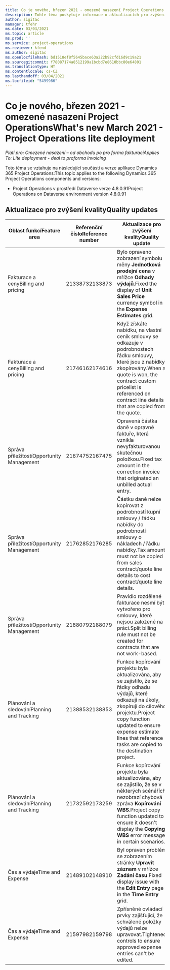 ```yaml
---
title: Co je nového, březen 2021 - omezené nasazení Project Operations
description: Tohle téma poskytuje informace o aktualizacích pro zvýšení kvality, které jsou k dispozici v omezeném nasazení Project Operations z března 2021.
author: sigitac
manager: tfehr
ms.date: 03/03/2021
ms.topic: article
ms.prod: ''
ms.service: project-operations
ms.reviewer: kfend
ms.author: sigitac
ms.openlocfilehash: bd1518ef8f5645bace63a222b92cfd16d9c19a21
ms.sourcegitcommit: f78087174a8512199a1bcbd7e8610bbc80e64801
ms.translationtype: HT
ms.contentlocale: cs-CZ
ms.lasthandoff: 03/04/2021
ms.locfileid: "5499986"
---
```

# <a name="whats-new-march-2021---project-operations-lite-deployment"></a><span data-ttu-id="fe63c-103">Co je nového, březen 2021 - omezené nasazení Project Operations</span><span class="sxs-lookup"><span data-stu-id="fe63c-103">What's new March 2021 - Project Operations lite deployment</span></span>

<span data-ttu-id="fe63c-104">_Platí pro: Omezené nasazení – od obchodu po pro forma fakturaci_</span><span class="sxs-lookup"><span data-stu-id="fe63c-104">_Applies To: Lite deployment - deal to proforma invoicing_</span></span>


<span data-ttu-id="fe63c-105">Toto téma se vztahuje na následující součásti a verze aplikace Dynamics 365 Project Operations:</span><span class="sxs-lookup"><span data-stu-id="fe63c-105">This topic applies to the following Dynamics 365 Project Operations components and versions:</span></span>

- <span data-ttu-id="fe63c-106">Project Operations v prostředí Dataverse verze 4.8.0.91</span><span class="sxs-lookup"><span data-stu-id="fe63c-106">Project Operations on Dataverse environment version 4.8.0.91</span></span> 

## <a name="quality-updates"></a><span data-ttu-id="fe63c-107">Aktualizace pro zvýšení kvality</span><span class="sxs-lookup"><span data-stu-id="fe63c-107">Quality updates</span></span>

| <span data-ttu-id="fe63c-108">**Oblast funkcí**</span><span class="sxs-lookup"><span data-stu-id="fe63c-108">**Feature area**</span></span> | <span data-ttu-id="fe63c-109">**Referenční číslo**</span><span class="sxs-lookup"><span data-stu-id="fe63c-109">**Reference number**</span></span> | <span data-ttu-id="fe63c-110">**Aktualizace pro zvýšení kvality**</span><span class="sxs-lookup"><span data-stu-id="fe63c-110">**Quality update**</span></span> |
| --- | --- | --- |
| <span data-ttu-id="fe63c-111">Fakturace a ceny</span><span class="sxs-lookup"><span data-stu-id="fe63c-111">Billing and pricing</span></span> | <span data-ttu-id="fe63c-112">2133873</span><span class="sxs-lookup"><span data-stu-id="fe63c-112">2133873</span></span> | <span data-ttu-id="fe63c-113">Bylo opraveno zobrazení symbolu měny **Jednotková prodejní cena** v mřížce **Odhady výdajů**.</span><span class="sxs-lookup"><span data-stu-id="fe63c-113">Fixed the display of **Unit Sales Price** currency symbol in the **Expense Estimates** grid.</span></span> |
| <span data-ttu-id="fe63c-114">Fakturace a ceny</span><span class="sxs-lookup"><span data-stu-id="fe63c-114">Billing and pricing</span></span> | <span data-ttu-id="fe63c-115">2174616</span><span class="sxs-lookup"><span data-stu-id="fe63c-115">2174616</span></span> | <span data-ttu-id="fe63c-116">Když získáte nabídku, na vlastní ceník smlouvy se odkazuje v podrobnostech řádku smlouvy, které jsou z nabídky zkopírovány.</span><span class="sxs-lookup"><span data-stu-id="fe63c-116">When a quote is won, the contract custom pricelist is referenced on contract line details that are copied from the quote.</span></span> |
| <span data-ttu-id="fe63c-117">Správa příležitostí</span><span class="sxs-lookup"><span data-stu-id="fe63c-117">Opportunity Management</span></span> | <span data-ttu-id="fe63c-118">2167475</span><span class="sxs-lookup"><span data-stu-id="fe63c-118">2167475</span></span> | <span data-ttu-id="fe63c-119">Opravená částka daně v opravné faktuře, která vznikla nevyfakturovanou skutečnou položkou.</span><span class="sxs-lookup"><span data-stu-id="fe63c-119">Fixed tax amount in the correction invoice that originated an unbilled actual entry.</span></span> |
| <span data-ttu-id="fe63c-120">Správa příležitostí</span><span class="sxs-lookup"><span data-stu-id="fe63c-120">Opportunity Management</span></span> | <span data-ttu-id="fe63c-121">2176285</span><span class="sxs-lookup"><span data-stu-id="fe63c-121">2176285</span></span> | <span data-ttu-id="fe63c-122">Částku daně nelze kopírovat z podrobností kupní smlouvy / řádku nabídky do podrobností smlouvy o nákladech / řádku nabídky.</span><span class="sxs-lookup"><span data-stu-id="fe63c-122">Tax amount must not be copied from sales contract/quote line details to cost contract/quote line details.</span></span> |
| <span data-ttu-id="fe63c-123">Správa příležitostí</span><span class="sxs-lookup"><span data-stu-id="fe63c-123">Opportunity Management</span></span> | <span data-ttu-id="fe63c-124">2188079</span><span class="sxs-lookup"><span data-stu-id="fe63c-124">2188079</span></span> | <span data-ttu-id="fe63c-125">Pravidlo rozdělené fakturace nesmí být vytvořeno pro smlouvy, které nejsou založené na práci.</span><span class="sxs-lookup"><span data-stu-id="fe63c-125">Split billing rule must not be created for contracts that are not work-based.</span></span> |
| <span data-ttu-id="fe63c-126">Plánování a sledování</span><span class="sxs-lookup"><span data-stu-id="fe63c-126">Planning and Tracking</span></span> | <span data-ttu-id="fe63c-127">2138853</span><span class="sxs-lookup"><span data-stu-id="fe63c-127">2138853</span></span> | <span data-ttu-id="fe63c-128">Funkce kopírování projektu byla aktualizována, aby se zajistilo, že se řádky odhadu výdajů, které odkazují na úkoly, zkopírují do cílového projektu.</span><span class="sxs-lookup"><span data-stu-id="fe63c-128">Project copy function updated to ensure expense estimate lines that reference tasks are copied to the destination project.</span></span> |
| <span data-ttu-id="fe63c-129">Plánování a sledování</span><span class="sxs-lookup"><span data-stu-id="fe63c-129">Planning and Tracking</span></span> | <span data-ttu-id="fe63c-130">2173259</span><span class="sxs-lookup"><span data-stu-id="fe63c-130">2173259</span></span> | <span data-ttu-id="fe63c-131">Funkce kopírování projektu byla aktualizována, aby se zajistilo, že se v některých scénářích nezobrazí chybová zpráva **Kopírování WBS**.</span><span class="sxs-lookup"><span data-stu-id="fe63c-131">Project copy function updated to ensure it doesn't display the **Copying WBS** error message in certain scenarios.</span></span> |
| <span data-ttu-id="fe63c-132">Čas a výdaje</span><span class="sxs-lookup"><span data-stu-id="fe63c-132">Time and Expense</span></span> | <span data-ttu-id="fe63c-133">2148910</span><span class="sxs-lookup"><span data-stu-id="fe63c-133">2148910</span></span> | <span data-ttu-id="fe63c-134">Byl opraven problém se zobrazením stránky **Upravit záznam** v mřížce **Zadání času**.</span><span class="sxs-lookup"><span data-stu-id="fe63c-134">Fixed display issue with the **Edit Entry** page in the **Time Entry** grid.</span></span> |
| <span data-ttu-id="fe63c-135">Čas a výdaje</span><span class="sxs-lookup"><span data-stu-id="fe63c-135">Time and Expense</span></span> | <span data-ttu-id="fe63c-136">2159798</span><span class="sxs-lookup"><span data-stu-id="fe63c-136">2159798</span></span> | <span data-ttu-id="fe63c-137">Zpřísněné ovládací prvky zajišťující, že schválené položky výdajů nelze upravovat.</span><span class="sxs-lookup"><span data-stu-id="fe63c-137">Tightened controls to ensure approved expense entries can't be edited.</span></span> |


